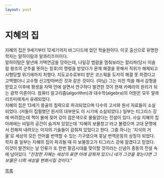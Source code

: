 ```yaml
---
layout: post
---
```


# 지혜의 집

지혜의 집은 9세기부터 12세기까지 바그다드에 었던 학술원이다. 이곳 출신으로 유명한 학자는 알하이탐과 알콰리즈미이다.  
알하이탐은 말년에 가택연금을 당하는데, 나일강 범람을 멈춰보라는 칼리파(당시 이슬람 왕조의 군주를 뜻하는 칭호)의 명령을 받았다가 문제 해결을 못해서 직위가 해제되고 사형당할 위기에까지 처했다. 지도교수로부터 받은 코스웍을 도저히 해결 못 하겠다고 고백했더니 교수형 선고받아버린 것과 같은 것이다. (아님) 그는 미친 척을 해서 감형을 받았고 이후에 평생을 자택 안에 살면서 연구하다 발견한 것이 현재 카메라의 원리가 되는 광학 이론이다. 컴퓨터 알고리즘(algorithm)과 대수학(algebra)의 어원은 모두 알콰리즈미에게서 유래되었다.  
지혜의 집은 13세기 몽골의 침략으로 파괴되었으며 다수의 고서와 원서 자료들이 소실되었다. (저들이 집필했던 원서의 대부분도 이 시기에 소실되었다.) 일부는 티그리스 강에 버려졌는데 책이 물에 젖어 강이 검은색으로 물들었다는 전설이 있다. 사실 지혜의 집 아래에는 비밀의 공간이 숨겨져 있었는데 '지혜의 보물창고'라고 불렸으며 고대 문명에서 전해져 내려오는 미지의 기술들이 감춰져 있었다고 한다. 그중 하나는 '지식의 거울'로 세상의 모든 언어를 번역할 수 있는 기구였으며 훗날 번역운동의 상징이 되었다. 학자 중 일부는 지혜의 집이 파괴될 때 이 보물창고가 티그리스 강에 잠겼다고 믿었다. 이것이 발견되는 날 인류가 또 한번 황금시대를 맞이할 것이라는 신념이 중동의 전설 속에 남아있다. *"진정한 지혜는 세상의 표면 아래 감춰져 있으니 네가 그것을 찾는다면 그 보물은 너희 세상을 변화시킬 것이다."*


<div class="pagination">
  <a href="{{ '/List/SM/sm.html' | relative_url }}" class="prev-button" data-turbo="true">목록</a>
</div>